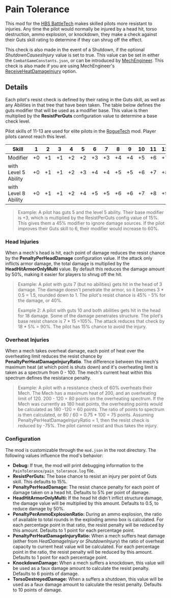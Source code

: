 # Pain Tolerance

This mod for the [HBS BattleTech](http://battletechgame.com/) makes skilled pilots more resistant to injuries. Any time the pilot would normally be injured by a head hit, torso destruction, ammo explosion, or knockdown, they make a check against their Guts skill rating to determine if they can shrug off the effect. 

This check is also made in the event of a Shutdown, if the optional _ShutdownCausesInjury_ value is set to true. This value can be set in either the `CombatGameConstants.json`, or can be introduced by [MechEngineer](https://github.com/BattletechModders/MechEngineer/blob/master/source/Features/ShutdownInjuryProtection/Patches/MechShutdownSequence_CheckForHeatDamage_Patch.cs). This check is also made if you are using MechEngineer's  [ReceiveHeatDamageInjury](https://github.com/BattletechModders/MechEngineer/blob/master/source/Features/ShutdownInjuryProtection/Patches/Mech_CheckForHeatDamage_Patch.cs) option. 

## Details

Each pilot's resist check is defined by their rating in the Guts skill, as well as any Abilities in that tree that have been taken. The table below defines the guts modifier that will be used as a modifier base. This value is then multiplied by the **ResistPerGuts** configuration value to determine a base check level. 

Pilot skills of 11-13 are used for elite pilots in the [RogueTech](www.roguetech.org) mod. Player pilots cannot reach this level.

| Skill                | 1    | 2    | 3    | 4    | 5    | 6    | 7    | 8    | 9    | 10   | 11   | 12   | 13   |
| -------------------- | ---- | ---- | ---- | ---- | ---- | ---- | ---- | ---- | ---- | ---- | ---- | ---- | ---- |
| Modifier             | +0   | +1   | +1   | +2   | +2   | +3   | +3   | +4   | +4   | +5   | +6   | +7   | +8   |
| with Level 5 Ability | +0   | +1   | +1   | +2   | +3   | +4   | +4   | +5   | +5   | +6   | +7   | +8   | +9   |
| with Level 8 Ability | +0   | +1   | +1   | +2   | +4   | +5   | +5   | +6   | +6   | +7   | +8   | +9   | +10  |

> Example: A pilot has guts 5 and the level 5 ability. Their base modifier is +3, which is multiplied by the ResistPerGuts config value of 15%. This gives them a 45% modifier to ignore damage sources. If the pilot improves their Guts skill to 6, their modifier would increase to 60%.

### Head Injuries

When a mech's head is hit, each point of damage reduces the resist chance by the **PenaltyPerHeadDamage** configuration value. If the attack only inflicts armor damage, the total damage is multiplied by the **HeadHitArmorOnlyMulti** value. By default this reduces the damage amount by 50%, making it easier for players to shrug off the hit.

> Example: A pilot with guts 7 (but no abilities) gets hit in the head of 3 damage. The damage doesn't penetrate the armor, so it becomes 3 * 0.5 = 1.5, rounded down to 1. The pilot's resist chance is 45% - 5% for the damage, or 40%.
>
> Example 2: A pilot with guts 10 and both abilities gets hit in the head for 18 damage. Some of the damage penetrates structure. The pilot's base resist chance is 7 * 15 =105%. The attack reduces that check by 18 * 5% = 90%. The pilot has 15% chance to avoid the injury.

### Overheat Injuries

When a mech takes overheat damage, each point of heat over the overheating limit reduces the resist chance by **PenaltyPerHeatDamageInjuryRatio**. The difference between the mech's maximum heat (at which point is shuts down) and it's overheating limit is taken as a spectrum from 0 - 100. The mech's current heat within this spectrum defines the resistance penalty.

> Example: A pilot with a resistance check of 60% overheats their Mech. The Mech has a maximum heat of 200, and an overheating limit of 120. 200 - 120 = 80 points on the overheating spectrum. If the Mech was currently as 180 heat points, the overheating points would be calculated as 180 -120 = 60 points. The ratio of points to spectrum is then calculated, or 80 / 60 = 0.75 * 100 = 75 points. Assuming PenaltyPerHeatDamageInjuryRatio = 1, then the resist check is reduced by -75%. The pilot cannot resist and thus takes the injury.

### Configuration

The mod is customizable through the `mod.json` in the root directory. The following values influence the mod's behavior:

* **Debug:** If true, the mod will print debugging information to the `PainTolerance/pain_tolerance.log` file.
* **ResistPerGuts:** The base chance to resist an injury per point of Guts skill. This defaults to 15%.
* **PenaltyPerHeadDamage:** The resist chance penalty for each point of damage taken on a head hit.  Defaults to 5% per point of damage.
* **HeadHitArmorOnlyMulti:** If the head hit didn't inflict structure damage, the damage value will be multiplied by this amount. Defaults to 0.5, to reduce damage by 50%.
* **PenaltyPerAmmoExplosionRatio:** During an ammo explosion, the ratio of available to total rounds in the exploding ammo box is calculated. For each percentage point in that ratio, the resist penalty will be reduced by this amount. Defaults to 1 point for each percentage point.
* **PenaltyPerHeatDamageInjuryRatio:** When a mech suffers heat damage (either from _HeatDamageInjury_ or _ShutdownInjury_) the ratio of overheat capacity to current heat value will be calculated. For each percentage point in the ratio, the resist penalty will be reduced by this amount. Defaults to 1 point for each percentage point.
* **KnockdownDamage:** When a mech suffers a knockdown, this value will be used as a faux damage amount to calculate the resist penalty. Defaults to 6 points of damage.
* **TorsoDestroyedDamage:** When a suffers a shutdown, this value will be used as a faux damage amount to calculate the resist penalty. Defaults to 10 points of damage.